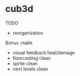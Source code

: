 # cub3d

TODO

- reorganization

Bonus :makk
- visual feedback heal/damage
- floorcasting clean
- sprite clean
- next levels clean